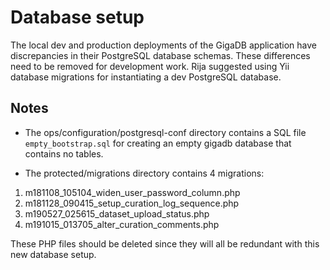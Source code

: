 # Database setup

The local dev and production deployments of the GigaDB application have 
discrepancies in their PostgreSQL database schemas. These differences need to be
removed for development work. Rija suggested using Yii database migrations for
instantiating a dev PostgreSQL database.

## Notes

* The ops/configuration/postgresql-conf directory contains a SQL file 
`empty_bootstrap.sql` for creating an empty gigadb database that contains no 
tables.

* The protected/migrations directory contains 4 migrations:

1. m181108_105104_widen_user_password_column.php
2. m181128_090415_setup_curation_log_sequence.php
3. m190527_025615_dataset_upload_status.php
4. m191015_013705_alter_curation_comments.php

These PHP files should be deleted since they will all be redundant with this
new database setup.




